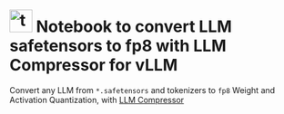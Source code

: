 # <img width="40" alt="tool icon" src="https://github.com/user-attachments/assets/f9b86465-aefa-4625-a09b-54e158efcf96" />  Notebook to convert LLM safetensors to fp8 with LLM Compressor for vLLM

Convert any LLM from `*.safetensors` and tokenizers to `fp8` Weight and Activation Quantization, with [LLM Compressor](https://github.com/vllm-project/llm-compressor)
